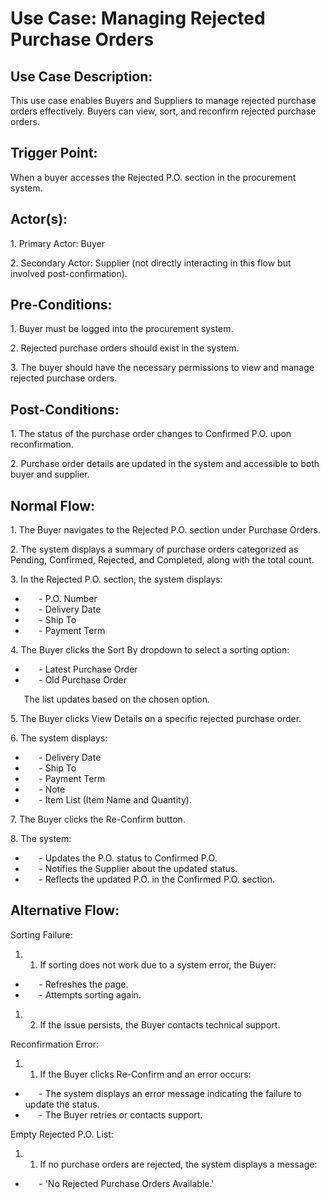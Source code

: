 ﻿# **Use Case: Managing Rejected Purchase Orders**
## **Use Case Description:**
This use case enables Buyers and Suppliers to manage rejected purchase orders effectively. Buyers can view, sort, and reconfirm rejected purchase orders.
## **Trigger Point:**
When a buyer accesses the Rejected P.O. section in the procurement system.
## **Actor(s):**
1\. Primary Actor: Buyer

2\. Secondary Actor: Supplier (not directly interacting in this flow but involved post-confirmation).
## **Pre-Conditions:**
1\. Buyer must be logged into the procurement system.

2\. Rejected purchase orders should exist in the system.

3\. The buyer should have the necessary permissions to view and manage rejected purchase orders.
## **Post-Conditions:**
1\. The status of the purchase order changes to Confirmed P.O. upon reconfirmation.

2\. Purchase order details are updated in the system and accessible to both buyer and supplier.
## **Normal Flow:**
1\. The Buyer navigates to the Rejected P.O. section under Purchase Orders.

2\. The system displays a summary of purchase orders categorized as Pending, Confirmed, Rejected, and Completed, along with the total count.

3\. In the Rejected P.O. section, the system displays:

- `   `- P.O. Number
- `   `- Delivery Date
- `   `- Ship To
- `   `- Payment Term

4\. The Buyer clicks the Sort By dropdown to select a sorting option:

- `   `- Latest Purchase Order
- `   `- Old Purchase Order

`   `The list updates based on the chosen option.

5\. The Buyer clicks View Details on a specific rejected purchase order.

6\. The system displays:

- `   `- Delivery Date
- `   `- Ship To
- `   `- Payment Term
- `   `- Note
- `   `- Item List (Item Name and Quantity).

7\. The Buyer clicks the Re-Confirm button.

8\. The system:

- `   `- Updates the P.O. status to Confirmed P.O.
- `   `- Notifies the Supplier about the updated status.
- `   `- Reflects the updated P.O. in the Confirmed P.O. section.
## **Alternative Flow:**
Sorting Failure:

1. 1. If sorting does not work due to a system error, the Buyer:
- `   `- Refreshes the page.
- `   `- Attempts sorting again.
1. 2. If the issue persists, the Buyer contacts technical support.

Reconfirmation Error:

1. 1. If the Buyer clicks Re-Confirm and an error occurs:
- `   `- The system displays an error message indicating the failure to update the status.
- `   `- The Buyer retries or contacts support.

Empty Rejected P.O. List:

1. 1. If no purchase orders are rejected, the system displays a message:
- `   `- 'No Rejected Purchase Orders Available.'
